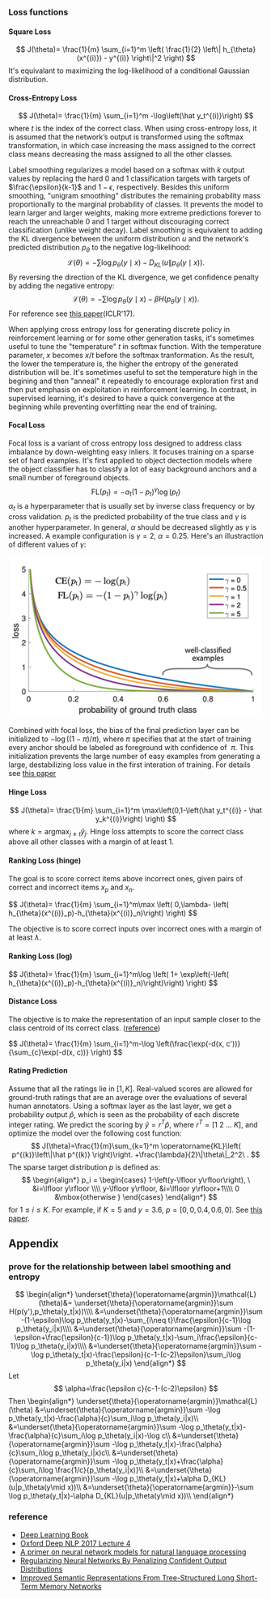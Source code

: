 ### Loss functions
#### Square Loss
$$
J(\theta)=
\frac{1}{m} \sum_{i=1}^m \left( \frac{1}{2} \left\| h_{\theta}(x^{(i)}) - y^{(i)} \right\|^2 \right)
$$
It's equivalant to maximizing the log-likelihood of a conditional Gaussian distribution.
#### Cross-Entropy Loss
$$
J(\theta)=
 \frac{1}{m} \sum_{i=1}^m 
 -\log\left(\hat y_t^{(i)}\right)
$$
where $t$ is the index of the correct class. When using cross-entropy loss, it is assumed that the network’s output is transformed using the softmax transformation, in which case increasing the mass assigned to the correct class means decreasing the mass assigned to all the other classes.

Label smoothing regularizes a model based on a softmax with $k$ output values by replacing the hard 0 and 1 classification targets with targets of $\frac{\epsilon}{k-1}$ and $1−\epsilon$, respectively. Besides this uniform smoothing, "unigram smoothing" distributes the remaining probability mass proportionally to the marginal probability of classes. It prevents the model to learn larger and larger weights, making more extreme predictions forever to reach the unreachable 0 and 1 target without discouraging correct classification (unlike weight decay). Label smoothing is equivalent to adding the KL divergence between the uniform distribution $u$ and the network's predicted distribution $p_{\theta}$ to the negative log-likelihood:
$$
\mathcal{L}(\theta) = -\sum\log p_\theta(y\mid x) - D_{KL}(u\|p_\theta(y\mid x)).
$$
By reversing the direction of the KL divergence, we get confidence penalty by adding the negative entropy:
$$
\mathcal{L}(\theta) = -\sum\log p_\theta(y\mid x) - \beta H(p_\theta(y\mid x)).
$$
For reference see [this paper](https://arxiv.org/pdf/1701.06548.pdf)(ICLR'17).

When applying cross entropy loss for generating discrete policy in reinforcement learning or for some other generation tasks, it's sometimes useful to tune the "temperature" $t$ in softmax function. With the temperature parameter, $x$ becomes $x/t$ before the softmax tranformation. As the result, the lower the temperature is, the higher the entropy of the generated distribution will be. It's sometimes useful to set the temperature high in the begining and then "anneal" it repeatedly to encourage exploration first and then put emphasis on exploitation in reinforcement learning. In contrast, in supervised learning, it's desired to have a quick convergence at the beginning while preventing overfitting near the end of training.

#### Focal Loss
Focal loss is a variant of cross entropy loss designed to address class imbalance by down-weighting easy inliers. It focuses training on a sparse set of hard examples. It's first applied to object dectection models where the object classifier has to classfy a lot of easy background anchors and a small number of foreground objects.
$$
\mathrm{FL}(p_t) = -\alpha_t(1-p_t)^\gamma \log(p_t)
$$
$\alpha_t$ is a hyperparameter that is usually set by inverse class frequency or by cross validation. $p_t$ is the predicted probability of the true class and $\gamma$ is another hyperparameter. In general, $\alpha$ should be decreased slightly as $\gamma$ is increased. A example configuration is $\gamma =2,\ \alpha=0.25$. Here's an illustraction of different values of $\gamma$:

<div align="center">
<img src="resources/focal_loss.png" width="500">
</div>

Combined with focal loss, the bias of the final prediction layer can be initialized to $-\log((1-\pi)/\pi)$, where $\pi$ specifies that at the start of training every anchor should be labeled as foreground with confidence of $~\pi$. This initialization prevents the large number of easy examples from generating a large, destabilizing loss value in the first interation of training. For details see [this paper](https://arxiv.org/abs/1708.02002)

#### Hinge Loss
$$
J(\theta)=
 \frac{1}{m} \sum_{i=1}^m 
 \max\left(0,1-\left(\hat y_t^{(i)} - \hat y_k^{(i)}\right) \right)
$$
where $k=\operatorname{argmax}_{j\neq t}\hat y_j$. Hinge loss attempts to score the correct class above all other classes with a margin of at least 1.

#### Ranking Loss (hinge)
The goal is to score correct items above incorrect ones, given pairs of correct and incorrect items $x_p$ and $x_n$. 

<div>
$$
J(\theta)=
\frac{1}{m} \sum_{i=1}^m\max \left( 0,\lambda- \left( h_{\theta}(x^{(i)}_p)-h_{\theta}(x^{(i)}_n)\right) \right)
$$
</div>

The objective is to score correct inputs over incorrect ones with a margin of at least $\lambda$.

#### Ranking Loss (log)

<div>
$$
J(\theta)=
\frac{1}{m} \sum_{i=1}^m\log \left( 1+ \exp\left(-\left( h_{\theta}(x^{(i)}_p)-h_{\theta}(x^{(i)}_n)\right)\right) \right)
$$
</div>

#### Distance Loss
The objective is to make the representation of an input sample closer to the class centroid of its correct class. ([reference](http://papers.nips.cc/paper/6996-prototypical-networks-for-few-shot-learning.pdf))

<div>
$$
J(\theta)=
\frac{1}{m} \sum_{i=1}^m-\log \left(\frac{\exp(-d(x, c'))}{\sum_{c}\exp(-d(x, c))} \right)
$$
</div>

#### Rating Prediction
Assume that all the ratings lie in $[1,K]$. Real-valued scores are allowed for ground-truth ratings that are an average over the evaluations of several human annotators. 
Using a softmax layer as the last layer, we get a probability output $\hat p$, which is seen as the probability of each discrete integer rating. We predict the scoring by $\hat y = r^T\hat p$, where $r^T=[1\ 2\ \dots\ K]$, and optimize the model over the following cost function:
$$
J(\theta)=\frac{1}{m}\sum_{k=1}^m 
\operatorname{KL}\left(
  p^{(k)}\left\|\hat p^{(k)}
\right)\right.
+\frac{\lambda}{2}\|\theta\|_2^2\ .
$$
The sparse target distribution $p$ is defined as:
$$
\begin{align*}
p_i = 
\begin{cases} 
1-\left(y-\lfloor y\rfloor\right), \ &i=\lfloor y\rfloor \\\\
y-\lfloor y\rfloor,    &i=\lfloor y\rfloor+1\\\\
0    &\mbox{otherwise }
\end{cases}
\end{align*}
$$
for $1\leq i\leq K$. For example, if $K=5$ and $y=3.6$, $p=[0, 0, 0.4, 0.6, 0]$. See [this paper](http://arxiv.org/pdf/1503.00075.pdf).

## Appendix
### prove for the relationship between label smoothing and entropy
$$
\begin{align*}
\underset{\theta}{\operatorname{argmin}}\mathcal{L}(\theta)&=
\underset{\theta}{\operatorname{argmin}}\sum H(p(y'),p_\theta(y_t|x))\\\\
&=\underset{\theta}{\operatorname{argmin}}\sum 
-(1-\epsilon)\log p_\theta(y_t|x)-\sum_{i\neq t}\frac{\epsilon}{c-1}\log p_\theta(y_i|x)\\\\
&=\underset{\theta}{\operatorname{argmin}}\sum -(1-\epsilon+\frac{\epsilon}{c-1})\log p_\theta(y_t|x)-\sum_i\frac{\epsilon}{c-1}\log p_\theta(y_i|x)\\\\
&=\underset{\theta}{\operatorname{argmin}}\sum
-\log p_\theta(y_t|x)-\frac{\epsilon}{c-1-(c-2)\epsilon}\sum_i\log p_\theta(y_i|x)
\end{align*}
$$
Let
$$
\alpha=\frac{\epsilon c}{c-1-(c-2)\epsilon}
$$
Then
\begin{align*}
\underset{\theta}{\operatorname{argmin}}\mathcal{L}(\theta)
&=\underset{\theta}{\operatorname{argmin}}\sum
-\log p_\theta(y_t|x)-\frac{\alpha}{c}\sum_i\log p_\theta(y_i|x)\\\\
&=\underset{\theta}{\operatorname{argmin}}\sum
-\log p_\theta(y_t|x)-\frac{\alpha}{c}\sum_i\log p_\theta(y_i|x)-\log c\\\\
&=\underset{\theta}{\operatorname{argmin}}\sum
-\log p_\theta(y_t|x)-\frac{\alpha}{c}\sum_i\log p_\theta(y_i|x)c\\\\
&=\underset{\theta}{\operatorname{argmin}}\sum
-\log p_\theta(y_t|x)+\frac{\alpha}{c}\sum_i\log \frac{1/c}{p_\theta(y_i|x)}\\\\
&=\underset{\theta}{\operatorname{argmin}}\sum
-\log p_\theta(y_t|x)+\alpha D_{KL}(u\|p_\theta(y\mid x))\\\\
&=\underset{\theta}{\operatorname{argmin}}-\sum
\log p_\theta(y_t|x)-\alpha D_{KL}(u\|p_\theta(y\mid x))\\\\
\end{align*}

### reference
- [Deep Learning Book](http://www.deeplearningbook.org/)
- [Oxford Deep NLP 2017 Lecture 4](https://github.com/oxford-cs-deepnlp-2017/lectures/blob/master/Lecture%204%20-%20Language%20Modelling%20and%20RNNs%20Part%202.pdf)
- [A primer on neural network models for natural language processing](http://arxiv.org/pdf/1510.00726)
- [Regularizing Neural Networks By Penalizing Confident Output Distributions](https://arxiv.org/pdf/1701.06548.pdf)
- [Improved Semantic Representations From Tree-Structured Long Short-Term Memory Networks](https://arxiv.org/pdf/1503.00075.pdf)
